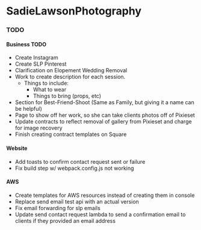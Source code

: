 # SadieLawsonPhotography

### TODO

#### Business TODO

+ Create Instagram
+ Create SLP Pinterest
+ Clarification on Elopement Wedding Removal
+ Work to create description for each session.
  - Things to include:
      + What to wear
      + Things to bring (props, etc)
+ Section for Best-Friend-Shoot (Same as Family, but giving it a name can be helpful)
+ Page to show off her work, so she can take clients photos off of Pixieset
+ Update contracts to reflect removal of gallery from Pixieset and charge for image recovery
+ Finish creating contract templates on Square

#### Website

- Add toasts to confirm contact request sent or failure
- Fix build step w/ webpack.config.js not working

#### AWS

- Create templates for AWS resources instead of creating them in console
- Replace send email test api with an actual version
- Fix email forwarding for slp emails
- Update send contact request lambda to send a confirmation email to clients if they provided an email address